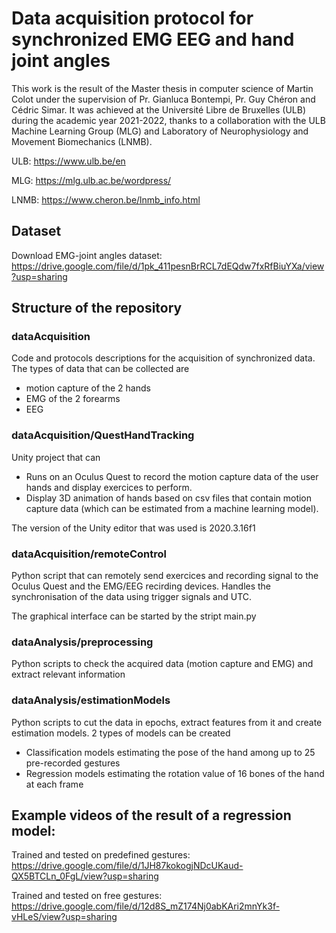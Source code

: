 # Data acquisition protocol for synchronized EMG EEG and hand joint angles
This work is the result of the Master thesis in computer science of Martin Colot under the supervision of Pr. Gianluca Bontempi, Pr. Guy Chéron and Cédric Simar. It was achieved at the Université Libre de Bruxelles (ULB) during the academic year 2021-2022, thanks to a collaboration with the ULB Machine Learning Group (MLG) and Laboratory of Neurophysiology and Movement Biomechanics (LNMB).

ULB: https://www.ulb.be/en

MLG: https://mlg.ulb.ac.be/wordpress/

LNMB: https://www.cheron.be/lnmb_info.html

## Dataset

Download EMG-joint angles dataset: https://drive.google.com/file/d/1pk_411pesnBrRCL7dEQdw7fxRfBiuYXa/view?usp=sharing

## Structure of the repository

### dataAcquisition
Code and protocols descriptions for the acquisition of synchronized data. The types of data that can be collected are
- motion capture of the 2 hands
- EMG of the 2 forearms
- EEG

### dataAcquisition/QuestHandTracking
Unity project that can
- Runs on an Oculus Quest to record the motion capture data of the user hands and display exercices to perform.
- Display 3D animation of hands based on csv files that contain motion capture data (which can be estimated from a machine learning model).

The version of the Unity editor that was used is 2020.3.16f1

### dataAcquisition/remoteControl
Python script that can remotely send exercices and recording signal to the Oculus Quest and the EMG/EEG recirding devices.
Handles the synchronisation of the data using trigger signals and UTC.

The graphical interface can be started by the stript main.py



### dataAnalysis/preprocessing
Python scripts to check the acquired data (motion capture and EMG) and extract relevant information

### dataAnalysis/estimationModels
Python scripts to cut the data in epochs, extract features from it and create estimation models.
2 types of models can be created
- Classification models estimating the pose of the hand among up to 25 pre-recorded gestures
- Regression models estimating the rotation value of 16 bones of the hand at each frame



## Example videos of the result of a regression model:
Trained and tested on predefined gestures: 
https://drive.google.com/file/d/1JH87kokogjNDcUKaud-QX5BTCLn_0FgL/view?usp=sharing

Trained and tested on free gestures: 
https://drive.google.com/file/d/12d8S_mZ174Nj0abKAri2mnYk3f-vHLeS/view?usp=sharing




























